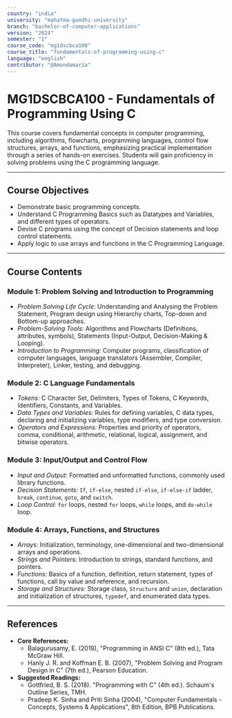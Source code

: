 ```yaml
---
country: "india"
university: "mahatma-gandhi-university"
branch: "bachelor-of-computer-applications"
version: "2024"
semester: "1"
course_code: "mg1dscbca100"
course_title: "fundamentals-of-programming-using-c"
language: "english"
contributor: "@Amendamaria"
---
```

# MG1DSCBCA100 - Fundamentals of Programming Using C

This course covers fundamental concepts in computer programming, including algorithms, flowcharts, programming languages, control flow structures, arrays, and functions, emphasizing practical implementation through a series of hands-on exercises. Students will gain proficiency in solving problems using the C programming language.

---
## Course Objectives

* Demonstrate basic programming concepts.
* Understand C Programming Basics such as Datatypes and Variables, and different types of operators.
* Devise C programs using the concept of Decision statements and loop control statements.
* Apply logic to use arrays and functions in the C Programming Language.

---
## Course Contents

### Module 1: Problem Solving and Introduction to Programming
* *Problem Solving Life Cycle:* Understanding and Analysing the Problem Statement, Program design using Hierarchy charts, Top-down and Bottom-up approaches.
* *Problem-Solving Tools:* Algorithms and Flowcharts (Definitions, attributes, symbols), Statements (Input-Output, Decision-Making & Looping).
* *Introduction to Programming:* Computer programs, classification of computer languages, language translators (Assembler, Compiler, Interpreter), Linker, testing, and debugging.

### Module 2: C Language Fundamentals
* *Tokens:* C Character Set, Delimiters, Types of Tokens, C Keywords, Identifiers, Constants, and Variables.
* *Data Types and Variables:* Rules for defining variables, C data types, declaring and initializing variables, type modifiers, and type conversion.
* *Operators and Expressions:* Properties and priority of operators, comma, conditional, arithmetic, relational, logical, assignment, and bitwise operators.

### Module 3: Input/Output and Control Flow
* *Input and Output:* Formatted and unformatted functions, commonly used library functions.
* *Decision Statements:* `If`, `if-else`, nested `if-else`, `if-else-if` ladder, `break`, `continue`, `goto`, and `switch`.
* *Loop Control:* `for` loops, nested `for` loops, `while` loops, and `do-while` loop.

### Module 4: Arrays, Functions, and Structures
* *Arrays:* Initialization, terminology, one-dimensional and two-dimensional arrays and operations.
* *Strings and Pointers:* Introduction to strings, standard functions, and pointers.
* *Functions:* Basics of a function, definition, return statement, types of functions, call by value and reference, and recursion.
* *Storage and Structures:* Storage class, `Structure` and `union`, declaration and initialization of structures, `typedef`, and enumerated data types.

---
## References
* **Core References:**
    * Balagurusamy, E. (2019), "Programming in ANSI C" (8th ed.), Tata McGraw Hill.
    * Hanly J. R. and Koffman E. B. (2007), "Problem Solving and Program Design in C" (7th ed.), Pearson Education.
* **Suggested Readings:**
    * Gottfried, B. S. (2018). "Programming with C" (4th ed.). Schaum's Outline Series, TMH.
    * Pradeep K. Sinha and Priti Sinha (2004), "Computer Fundamentals -Concepts, Systems & Applications", 8th Edition, BPB Publications.